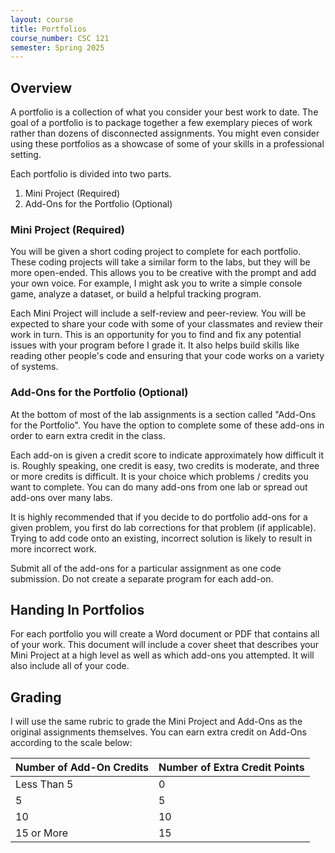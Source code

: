 ```yaml
---
layout: course
title: Portfolios
course_number: CSC 121
semester: Spring 2025
---
```


## Overview

A portfolio is a collection of what you consider your best work to date. The goal of a portfolio is to package together a few exemplary pieces of work rather than dozens of disconnected assignments. You might even consider using these portfolios as a showcase of some of your skills in a professional setting.

Each portfolio is divided into two parts.

1. Mini Project (Required)
2. Add-Ons for the Portfolio (Optional)

### Mini Project (Required)

You will be given a short coding project to complete for each portfolio. These coding projects will take a similar form to the labs, but they will be more open-ended. This allows you to be creative with the prompt and add your own voice. For example, I might ask you to write a simple console game, analyze a dataset, or build a helpful tracking program.

Each Mini Project will include a self-review and peer-review. You will be expected to share your code with some of your classmates and review their work in turn. This is an opportunity for you to find and fix any potential issues with your program before I grade it. It also helps build skills like reading other people's code and ensuring that your code works on a variety of systems.

### Add-Ons for the Portfolio (Optional)

At the bottom of most of the lab assignments is a section called "Add-Ons for the Portfolio". You have the option to complete some of these add-ons in order to earn extra credit in the class.

Each add-on is given a credit score to indicate approximately how difficult it is. Roughly speaking, one credit is easy, two credits is moderate, and three or more credits is difficult. It is your choice which problems / credits you want to complete. You can do many add-ons from one lab or spread out add-ons over many labs.

It is highly recommended that if you decide to do portfolio add-ons for a given problem, you first do lab corrections for that problem (if applicable). Trying to add code onto an existing, incorrect solution is likely to result in more incorrect work.

Submit all of the add-ons for a particular assignment as one code submission. Do not create a separate program for each add-on.

## Handing In Portfolios

For each portfolio you will create a Word document or PDF that contains all of your work. This document will include a cover sheet that describes your Mini Project at a high level as well as which add-ons you attempted. It will also include all of your code.

## Grading

I will use the same rubric to grade the Mini Project and Add-Ons as the original assignments themselves. You can earn extra credit on Add-Ons according to the scale below:

| Number of Add-On Credits | Number of Extra Credit Points |
|--------------------------|-------------------------------|
| Less Than 5 | 0 |
| 5 | 5 |
| 10 | 10 |
| 15 or More | 15 |
